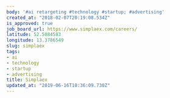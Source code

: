 ```yaml
---
body: '#ai retargeting #technology #startup; #advertising'
created_at: "2018-02-07T20:19:08.534Z"
is_approved: true
job_board_url: https://www.simplaex.com/careers/
latitude: 52.5084583
longitude: 13.3786549
slug: simplaex
tags:
- ai
- technology
- startup
- advertising
title: Simplaex
updated_at: "2019-06-16T10:36:09.730Z"
---
```

